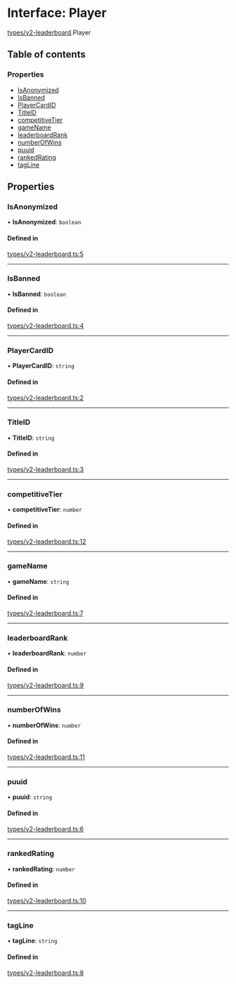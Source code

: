 # Interface: Player

[types/v2-leaderboard](../modules/types_v2_leaderboard.md).Player

## Table of contents

### Properties

- [IsAnonymized](types_v2_leaderboard.Player.md#isanonymized)
- [IsBanned](types_v2_leaderboard.Player.md#isbanned)
- [PlayerCardID](types_v2_leaderboard.Player.md#playercardid)
- [TitleID](types_v2_leaderboard.Player.md#titleid)
- [competitiveTier](types_v2_leaderboard.Player.md#competitivetier)
- [gameName](types_v2_leaderboard.Player.md#gamename)
- [leaderboardRank](types_v2_leaderboard.Player.md#leaderboardrank)
- [numberOfWins](types_v2_leaderboard.Player.md#numberofwins)
- [puuid](types_v2_leaderboard.Player.md#puuid)
- [rankedRating](types_v2_leaderboard.Player.md#rankedrating)
- [tagLine](types_v2_leaderboard.Player.md#tagline)

## Properties

### IsAnonymized

• **IsAnonymized**: `boolean`

#### Defined in

[types/v2-leaderboard.ts:5](https://github.com/jameslinimk/unofficial-valorant-api/blob/c148ced/package/src/types/v2-leaderboard.ts#L5)

___

### IsBanned

• **IsBanned**: `boolean`

#### Defined in

[types/v2-leaderboard.ts:4](https://github.com/jameslinimk/unofficial-valorant-api/blob/c148ced/package/src/types/v2-leaderboard.ts#L4)

___

### PlayerCardID

• **PlayerCardID**: `string`

#### Defined in

[types/v2-leaderboard.ts:2](https://github.com/jameslinimk/unofficial-valorant-api/blob/c148ced/package/src/types/v2-leaderboard.ts#L2)

___

### TitleID

• **TitleID**: `string`

#### Defined in

[types/v2-leaderboard.ts:3](https://github.com/jameslinimk/unofficial-valorant-api/blob/c148ced/package/src/types/v2-leaderboard.ts#L3)

___

### competitiveTier

• **competitiveTier**: `number`

#### Defined in

[types/v2-leaderboard.ts:12](https://github.com/jameslinimk/unofficial-valorant-api/blob/c148ced/package/src/types/v2-leaderboard.ts#L12)

___

### gameName

• **gameName**: `string`

#### Defined in

[types/v2-leaderboard.ts:7](https://github.com/jameslinimk/unofficial-valorant-api/blob/c148ced/package/src/types/v2-leaderboard.ts#L7)

___

### leaderboardRank

• **leaderboardRank**: `number`

#### Defined in

[types/v2-leaderboard.ts:9](https://github.com/jameslinimk/unofficial-valorant-api/blob/c148ced/package/src/types/v2-leaderboard.ts#L9)

___

### numberOfWins

• **numberOfWins**: `number`

#### Defined in

[types/v2-leaderboard.ts:11](https://github.com/jameslinimk/unofficial-valorant-api/blob/c148ced/package/src/types/v2-leaderboard.ts#L11)

___

### puuid

• **puuid**: `string`

#### Defined in

[types/v2-leaderboard.ts:6](https://github.com/jameslinimk/unofficial-valorant-api/blob/c148ced/package/src/types/v2-leaderboard.ts#L6)

___

### rankedRating

• **rankedRating**: `number`

#### Defined in

[types/v2-leaderboard.ts:10](https://github.com/jameslinimk/unofficial-valorant-api/blob/c148ced/package/src/types/v2-leaderboard.ts#L10)

___

### tagLine

• **tagLine**: `string`

#### Defined in

[types/v2-leaderboard.ts:8](https://github.com/jameslinimk/unofficial-valorant-api/blob/c148ced/package/src/types/v2-leaderboard.ts#L8)
